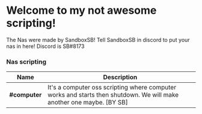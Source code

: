 # Welcome to my not awesome scripting!
The Nas were made by SandboxSB! Tell SandboxSB in discord to put your nas in here!
Discord is SB#8173


### Nas scripting
| Name | Description |
| ------------- | -----|
| **#computer** | It's a computer oss scripting where computer works and starts then shutdown. We will make another one maybe. [BY SB]

